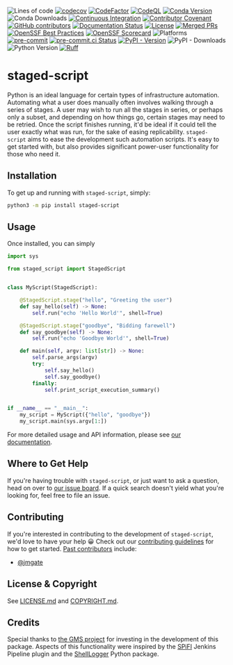 ![Lines of code](https://sloc.xyz/github/sandialabs/staged-script/?category=code)
[![codecov](https://codecov.io/gh/sandialabs/staged-script/branch/master/graph/badge.svg?token=FmDStZ6FVR)](https://codecov.io/gh/sandialabs/staged-script)
[![CodeFactor](https://www.codefactor.io/repository/github/sandialabs/staged-script/badge/master)](https://www.codefactor.io/repository/github/sandialabs/staged-script/overview/master)
[![CodeQL](https://github.com/sandialabs/staged-script/actions/workflows/github-code-scanning/codeql/badge.svg)](https://github.com/sandialabs/staged-script/actions/workflows/github-code-scanning/codeql)
[![Conda Version](https://img.shields.io/conda/v/conda-forge/staged-script?label=conda-forge)](https://anaconda.org/conda-forge/staged-script)
![Conda Downloads](https://img.shields.io/conda/d/conda-forge/staged-script?label=conda-forge%20downloads)
[![Continuous Integration](https://github.com/sandialabs/staged-script/actions/workflows/continuous-integration.yml/badge.svg)](https://github.com/sandialabs/staged-script/actions/workflows/continuous-integration.yml)
[![Contributor Covenant](https://img.shields.io/badge/Contributor%20Covenant-2.1-4baaaa.svg)](CODE_OF_CONDUCT.md)
[![GitHub contributors](https://img.shields.io/github/contributors/sandialabs/staged-script.svg)](https://github.com/sandialabs/staged-script/graphs/contributors)
[![Documentation Status](https://readthedocs.org/projects/staged-script/badge/?version=latest)](https://staged-script.readthedocs.io/en/latest/?badge=latest)
[![License](https://anaconda.org/conda-forge/staged-script/badges/license.svg)](LICENSE.md)
[![Merged PRs](https://img.shields.io/github/issues-pr-closed-raw/sandialabs/staged-script.svg?label=merged+PRs)](https://github.com/sandialabs/staged-script/pulls?q=is:pr+is:merged)
[![OpenSSF Best Practices](https://bestpractices.coreinfrastructure.org/projects/8864/badge)](https://bestpractices.coreinfrastructure.org/projects/8864)
[![OpenSSF Scorecard](https://api.securityscorecards.dev/projects/github.com/sandialabs/staged-script/badge)](https://securityscorecards.dev/viewer/?uri=github.com/sandialabs/staged-script)
![Platforms](https://anaconda.org/conda-forge/staged-script/badges/platforms.svg)
[![pre-commit](https://img.shields.io/badge/pre--commit-enabled-brightgreen?logo=pre-commit)](https://github.com/pre-commit/pre-commit)
[![pre-commit.ci Status](https://results.pre-commit.ci/badge/github/sandialabs/staged-script/master.svg)](https://results.pre-commit.ci/latest/github/sandialabs/staged-script/master)
[![PyPI - Version](https://img.shields.io/pypi/v/staged-script?label=PyPI)](https://pypi.org/project/staged-script/)
![PyPI - Downloads](https://img.shields.io/pypi/dm/staged-script?label=PyPI%20downloads)
![Python Version](https://img.shields.io/badge/Python-3.9|3.10|3.11|3.12|3.13-blue.svg)
[![Ruff](https://img.shields.io/endpoint?url=https://raw.githubusercontent.com/astral-sh/ruff/main/assets/badge/v2.json)](https://github.com/astral-sh/ruff)

# staged-script

Python is an ideal language for certain types of infrastructure automation.
Automating what a user does manually often involves walking through a series of
stages.  A user may wish to run all the stages in series, or perhaps only a
subset, and depending on how things go, certain stages may need to be retried.
Once the script finishes running, it'd be ideal if it could tell the user
exactly what was run, for the sake of easing replicability.  `staged-script`
aims to ease the development such automation scripts.  It's easy to get started
with, but also provides significant power-user functionality for those who need
it.

## Installation

To get up and running with `staged-script`, simply:
```bash
python3 -m pip install staged-script
```

## Usage

Once installed, you can simply
```python
import sys

from staged_script import StagedScript


class MyScript(StagedScript):

    @StagedScript.stage("hello", "Greeting the user")
    def say_hello(self) -> None:
        self.run("echo 'Hello World'", shell=True)

    @StagedScript.stage("goodbye", "Bidding farewell")
    def say_goodbye(self) -> None:
        self.run("echo 'Goodbye World'", shell=True)

    def main(self, argv: list[str]) -> None:
        self.parse_args(argv)
        try:
            self.say_hello()
            self.say_goodbye()
        finally:
            self.print_script_execution_summary()


if __name__ == "__main__":
    my_script = MyScript({"hello", "goodbye"})
    my_script.main(sys.argv[1:])
```

For more detailed usage and API information, please see
[our documentation][docs].

[docs]: https://staged-script.readthedocs.io

## Where to Get Help

If you're having trouble with `staged-script`, or just want to ask a question,
head on over to [our issue board][issues].  If a quick search doesn't yield
what you're looking for, feel free to file an issue.

[issues]: https://github.com/sandialabs/staged-script/issues

## Contributing

If you're interested in contributing to the development of `staged-script`,
we'd love to have your help :grinning:  Check out our
[contributing guidelines](CONTRIBUTING.md) for how to get started.
[Past contributors][contributors] include:
* [@jmgate](https://github.com/jmgate)

[contributors]: https://github.com/sandialabs/staged-script/graphs/contributors

## License & Copyright

See [LICENSE.md](LICENSE.md) and [COPYRIGHT.md](COPYRIGHT.md).

## Credits

Special thanks to [the GMS project][gms] for investing in the development of
this package.  Aspects of this functionality were inspired by the
[SPiFI][spifi] Jenkins Pipeline plugin and the [ShellLogger][shelllogger]
Python package.

[gms]: https://github.com/SNL-GMS/GMS-PI25
[spifi]: https://github.com/sandialabs/SPiFI
[shelllogger]: https://github.com/sandialabs/shell-logger
